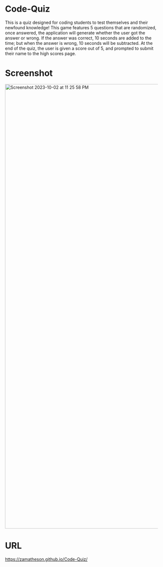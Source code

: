 # Code-Quiz
This is a quiz designed for coding students to test themselves and their newfound knowledge! This game features 5 questions that are randomized, once answered, the application will generate whether the user got the answer or wrong. If the answer was correct, 10 seconds are added to the time; but when the answer is wrong, 10 seconds will be subtracted. At the end of the quiz, the user is given a score out of 5, and prompted to submit their name to the high scores page.

# Screenshot
<img width="1460" alt="Screenshot 2023-10-02 at 11 25 58 PM" src="https://github.com/zamatheson/Code-Quiz/assets/140024933/d78215a2-0e2b-415e-aeb7-1638e54e1d2d">

# URL
https://zamatheson.github.io/Code-Quiz/ 
